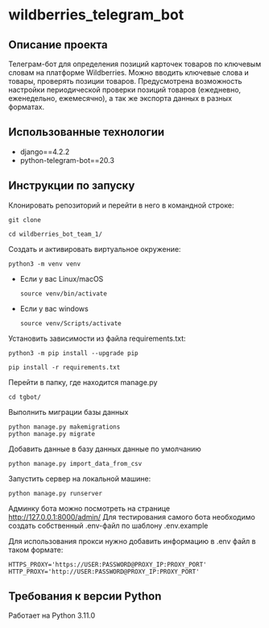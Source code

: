# wildberries_telegram_bot

## Описание проекта
Телеграм-бот для определения позиций карточек товаров по ключевым словам на платформе Wildberries. Можно вводить ключевые слова и товары, проверять позиции товаров. Предусмотрена возможность настройки периодической проверки позиций товаров (ежедневно, еженедельно, ежемесячно), а так же экспорта данных в разных форматах. 

## Использованные технологии
- django==4.2.2
- python-telegram-bot==20.3

## Инструкции по запуску
Клонировать репозиторий и перейти в него в командной строке:

```
git clone 
```

```
cd wildberries_bot_team_1/
```

Cоздать и активировать виртуальное окружение:

```
python3 -m venv venv
```

* Если у вас Linux/macOS

    ```
    source venv/bin/activate
    ```

* Если у вас windows

    ```
    source venv/Scripts/activate
    ```

Установить зависимости из файла requirements.txt:

```
python3 -m pip install --upgrade pip
```

```
pip install -r requirements.txt
```

Перейти в папку, где находится manage.py
```
cd tgbot/
```

Выполнить миграции базы данных
```
python manage.py makemigrations
python manage.py migrate
```

Добавить данные в базу данных данные по умолчанию
```
python manage.py import_data_from_csv
```

Запустить сервер на локальной машине:
```
python manage.py runserver
```
Админку бота можно посмотреть на странице http://127.0.0.1:8000/admin/
Для тестирования самого бота необходимо создать собственный .env-файл по шаблону .env.example

Для использования прокси нужно добавить информацию в .env файл в таком формате:
```dotenv
HTTPS_PROXY='https://USER:PASSWORD@PROXY_IP:PROXY_PORT'
HTTP_PROXY='http://USER:PASSWORD@PROXY_IP:PROXY_PORT'
```

## Требования к версии Python
Работает на Python 3.11.0